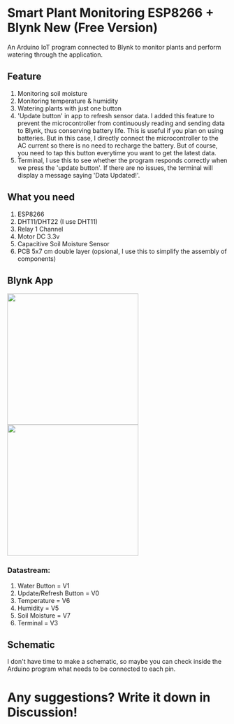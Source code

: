 # Smart Plant Monitoring ESP8266 + Blynk New (Free Version)
An Arduino IoT program connected to Blynk to monitor plants and perform watering through the application.

## Feature
1. Monitoring soil moisture
2. Monitoring temperature & humidity
3. Watering plants with just one button
4. 'Update button' in app to refresh sensor data. I added this feature to prevent the microcontroller from continuously reading and sending data to Blynk, thus conserving battery life. This is useful if you plan on using batteries. But in this case, I directly connect the microcontroller to the AC current so there is no need to recharge the battery. But of course, you need to tap this button everytime you want to get the latest data.
5. Terminal, I use this to see whether the program responds correctly when we press the 'update button'. If there are no issues, the terminal will display a message saying 'Data Updated!'.

## What you need
1. ESP8266
2. DHT11/DHT22 (I use DHT11)
3. Relay 1 Channel
4. Motor DC 3.3v
5. Capacitive Soil Moisture Sensor
6. PCB 5x7 cm double layer (opsional, I use this to simplify the assembly of components)

## Blynk App
<img src="https://github.com/Mysteriza/Smart-Plant-Monitoring/assets/76644526/a308da5e-0765-4ec0-bdb5-528d33a6930d" width="300">
<img src="https://github.com/Mysteriza/Smart-Plant-Monitoring/assets/76644526/96dc3a24-ba70-4e78-a062-4201003882f5" width="300">

### Datastream:
1. Water Button = V1
2. Update/Refresh Button = V0
3. Temperature = V6
4. Humidity = V5
5. Soil Moisture = V7
6. Terminal = V3

## Schematic
I don't have time to make a schematic, so maybe you can check inside the Arduino program what needs to be connected to each pin.

# Any suggestions? Write it down in Discussion!
